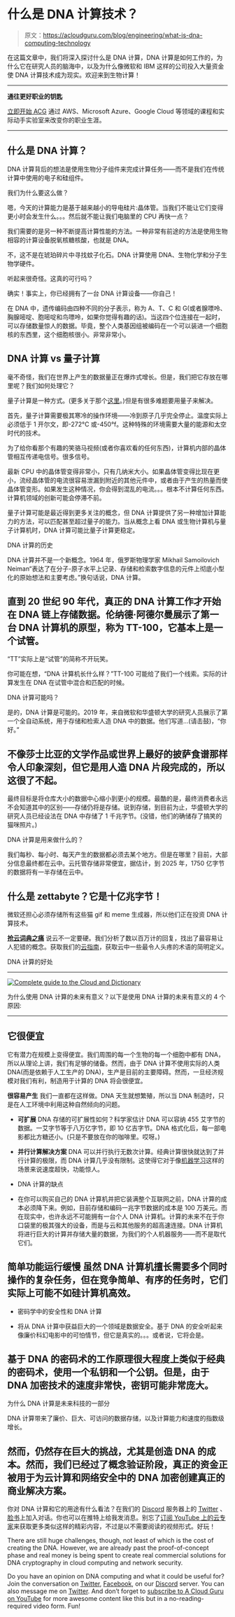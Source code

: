 # 什么是 DNA 计算技术？

> 原文：<https://acloudguru.com/blog/engineering/what-is-dna-computing-technology>

在这篇文章中，我们将深入探讨什么是 DNA 计算，DNA 计算是如何工作的，为什么它在研究人员的脑海中，以及为什么像微软和 IBM 这样的公司投入大量资金使 DNA 计算技术成为现实。欢迎来到生物计算！

* * *

**通往更好职业的钥匙**

[立即开始 ACG](https://acloudguru.com/pricing) 通过 AWS、Microsoft Azure、Google Cloud 等领域的课程和实际动手实验室来改变你的职业生涯。

* * *

## 什么是 DNA 计算？

DNA 计算背后的想法是使用生物分子组件来完成计算任务——而不是我们在传统计算中使用的电子和硅组件。

我们为什么要这么做？

嗯，今天的计算能力是基于越来越小的导电硅片:晶体管。当我们不能让它们变得更小时会发生什么。。。然后就不能让我们电脑里的 CPU 再快一点？

我们需要的是另一种不断提高计算性能的方法。一种非常有前途的方法是使用生物相容的计算设备脱氧核糖核酸，也就是 DNA。

不，这不是在琥珀碎片中寻找蚊子化石。DNA 计算使用 DNA、生物化学和分子生物学硬件。

听起来很奇怪。这真的可行吗？

确实！事实上，你已经拥有了一台 DNA 计算设备——你自己！

在 DNA 中，遗传编码由四种不同的分子表示，称为 A、T、C 和 G(或者腺嘌呤、胸腺嘧啶、胞嘧啶和鸟嘌呤，如果你觉得有趣的话)。当这四个位连接在一起时，可以存储数量惊人的数据。毕竟，整个人类基因组被编码在一个可以装进一个细胞核的东西里，这个细胞核很小。非常非常小。

## DNA 计算 vs 量子计算

毫不奇怪，我们在世界上产生的数据量正在爆炸式增长。但是，我们把它存放在哪里呢？我们如何处理它？

量子计算是一种方式。(更多关于那个[这里](https://acloud.guru/series/future-of-tech/view/102)。)但是有很多难题要用量子来解决。

首先，量子计算需要极其寒冷的操作环境——冷到原子几乎完全停止。温度实际上必须低于 1 开尔文，即-272°C 或-450°f。这种特殊的环境需要大量的能源和太空时代的技术。

为了给你看那个有趣的笑骆马视频(或者你喜欢看的任何东西)，计算机内部的晶体管相互传递电信号。很多信号。

最新 CPU 中的晶体管变得非常小，只有几纳米大小。如果晶体管变得比现在更小，流经晶体管的电流很容易泄漏到附近的其他元件中，或者由于产生的热量而使晶体管变形。如果发生这种情况，你会得到混乱的电流。。。根本不计算任何东西。计算机领域的创新可能会停滞不前。

量子计算可能是最近得到更多关注的概念，但 DNA 计算提供了另一种增加计算能力的方法，可以匹配甚至超过量子的能力。当从概念上看 DNA 或生物计算机与量子计算机时，DNA 计算可能比量子计算更稳定。

DNA 计算的历史

DNA 计算并不是一个新概念。1964 年，俄罗斯物理学家 Mikhail Samoilovich Neiman“表达了在分子-原子水平上记录、存储和检索数字信息的元件上彻底小型化的原始想法和主要考虑。”换句话说，DNA 计算。

## 直到 20 世纪 90 年代，真正的 DNA 计算工作才开始在 DNA 链上存储数据。伦纳德·阿德尔曼展示了第一台 DNA 计算机的原型，称为 TT-100，它基本上是一个试管。

“TT”实际上是“试管”的简称不开玩笑。

你可能在想，“DNA 计算机长什么样？”TT-100 可能给了我们一个线索。实际的计算发生在 DNA 在试管中混合和匹配的时候。

DNA 计算可能吗？

是的，DNA 计算是可能的。2019 年，来自微软和华盛顿大学的研究人员展示了第一个全自动系统，用于存储和检索人造 DNA 中的数据。他们写道…(请击鼓)，“你好。”

## 不像莎士比亚的文学作品或世界上最好的披萨食谱那样令人印象深刻，但它是用人造 DNA 片段完成的，所以这很了不起。

最终目标是将仓库大小的数据中心缩小到更小的规模。最酷的是，最终消费者永远不会知道其中的区别——存储仍将是存储。说到存储，到目前为止，华盛顿大学的研究人员已经设法在 DNA 中存储了 1 千兆字节。(没错，他们的确储存了搞笑的猫咪照片。)

DNA 计算是用来做什么的？

我们每秒、每小时、每天产生的数据都必须去某个地方。但是在哪里？目前，大部分信息最终都在云中。云托管存储非常便宜，据估计，到 2025 年，1750 亿字节的数据将有一半存储在云中。

## 什么是 zettabyte？它是十亿兆字节！

微软还担心必须存储所有这些猫 gif 和 meme 生成器，所以他们正在投资 DNA 计算技术。

[**抢云词典之痛**](https://get.acloudguru.com/cloud-dictionary-of-pain)
说云不一定要硬。我们分析了数以百万计的回复，找出了最容易让人犯错的概念。获取我们的[云指南](https://get.acloudguru.com/cloud-dictionary-of-pain)，获取云中一些最令人头疼的术语的简明定义。

DNA 计算的好处

* * *

[![Complete guide to the Cloud and Dictionary ](img/93ebf63b88ab7fbd48705a01952ba688.png)](https://get.acloudguru.com/cloud-dictionary-of-pain)

为什么使用 DNA 计算的未来有意义？以下是使用 DNA 计算的未来有意义的 4 个原因:

* * *

## 它很便宜
它有潜力在规模上变得便宜。我们周围的每一个生物的每一个细胞中都有 DNA，所以从理论上讲，我们有足够的储备。然而，由于 DNA 计算不使用实际的人类 DNA(而是依赖于人工生产的 DNA)，生产是目前的主要障碍。然而，一旦经济规模对我们有利，制造用于计算的 DNA 将会很便宜。

**很容易产生** 我们一直都在这样做。DNA 天生就想繁殖，所以当 DNA 制造时，只是在人工环境中利用这种自然倾向的问题。

*   **可扩展** DNA 存储的可扩展性如何？科学家估计 DNA 可以容纳 455 艾字节的数据。一艾字节等于八万亿字节，即 10 亿吉字节。DNA 格式化后，每一部电影都比方糖还小。(只是不要放在你的咖啡里。哎呀。)

*   **并行计算解决方案** DNA 可以并行执行无数次计算。经典计算很快就达到了并行计算的极限，而 DNA 计算几乎没有限制。这使得它对于像[机器学习](https://acloudguru.com/blog/engineering/what-is-machine-learning-as-a-service-mlaas)这样的场景来说速度超快，功能惊人。

*   DNA 计算的缺点

*   在你可以购买自己的 DNA 计算机并把它装满整个互联网之前，DNA 计算的成本必须降下来。例如，目前存储和编码一兆字节数据的成本是 100 万美元。而在现实中，也许永远不可能拥有一台个人 DNA 计算机。计算的未来不在于你口袋里的极其强大的设备，而是与云和其他服务的超高速连接。DNA 计算机将进行巨大的计算并存储大量的数据，为我们的个人机器服务——而不是取代它们。

## **简单功能运行缓慢** 虽然 DNA 计算机擅长需要多个同时操作的复杂任务，但在竞争简单、有序的任务时，它们实际上可能不如硅计算机高效。

*   密码学中的安全性和 DNA 计算

*   将从 DNA 计算中获益巨大的一个领域是数据安全。基于 DNA 的安全听起来像廉价科幻电影中的可怕情节，但它是真实的。。。或者说，它将会是。

## 基于 DNA 的密码术的工作原理很大程度上类似于经典的密码术，使用一个私钥和一个公钥。但是，由于 DNA 加密技术的速度非常快，密钥可能非常庞大。

为什么 DNA 计算是未来科技的一部分

DNA 计算带来了廉价、巨大、可访问的数据存储，以及计算能力和速度的指数级增长。

## 然而，仍然存在巨大的挑战，尤其是创造 DNA 的成本。然而，我们已经过了概念验证阶段，真正的资金正被用于为云计算和网络安全中的 DNA 加密创建真正的商业解决方案。

你对 DNA 计算和它的用途有什么看法？在我们的 [Discord](http://discord.gg/acloudguru) 服务器上的 [Twitter](https://twitter.com/acloudguru) 、[脸书](https://www.facebook.com/acloudguru)上加入对话。你也可以在推特上给我发消息。别忘了[订阅 YouTube 上的云专家](https://www.youtube.com/c/AcloudGuru/?sub_confirmation=1)来获取更多类似这样的精彩内容，不过是以不需要阅读的视频形式。好玩！

There are still huge challenges, though, not least of which is the cost of creating the DNA. However, we are already past the proof-of-concept phase and real money is being spent to create real commercial solutions for DNA cryptography in cloud computing and network security.

Do you have an opinion on DNA computing and what it could be useful for? Join the conversation on [Twitter](https://twitter.com/acloudguru), [Facebook](https://www.facebook.com/acloudguru), on our [Discord](http://discord.gg/acloudguru) server. You can also message me on [Twitter](https://twitter.com/larsklint). And don’t forget to [subscribe to A Cloud Guru on YouTube](https://www.youtube.com/c/AcloudGuru/?sub_confirmation=1) for more awesome content like this but in a no-reading-required video form. Fun!